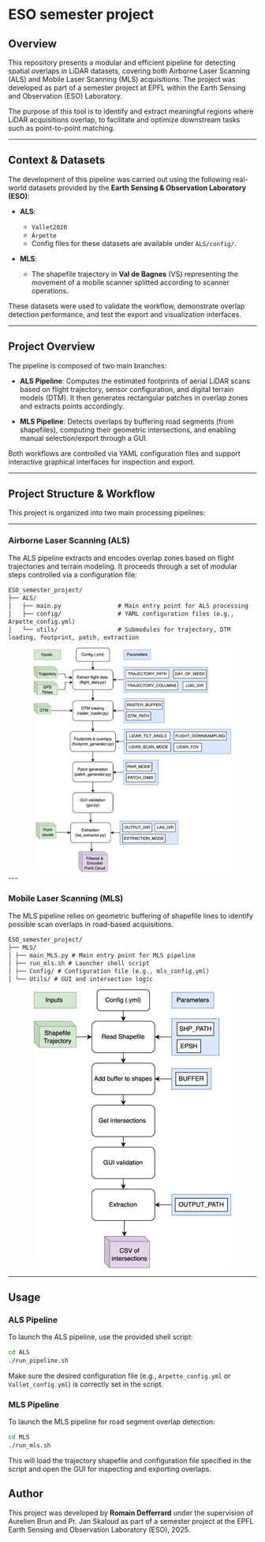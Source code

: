 # ESO semester project

## Overview

This repository presents a modular and efficient pipeline for detecting spatial overlaps in LiDAR datasets, 
covering both Airborne Laser Scanning (ALS) and Mobile Laser Scanning (MLS) acquisitions. The project was 
developed as part of a semester project at EPFL within the Earth Sensing and Observation (ESO) Laboratory.

The purpose of this tool is to identify and extract meaningful regions where LiDAR acquisitions overlap, 
to facilitate and optimize downstream tasks such as point-to-point matching. 

---

## Context & Datasets

The development of this pipeline was carried out using the following real-world datasets provided by the 
**Earth Sensing & Observation Laboratory (ESO)**:

- **ALS**:
  - `Vallet2020`
  - `Arpette`
  - Config files for these datasets are available under `ALS/config/`.

- **MLS**:
  - The shapefile trajectory in **Val de Bagnes** (VS) representing the movement of a mobile scanner splitted according to scanner operations.
    
These datasets were used to validate the workflow, demonstrate overlap detection performance, and test the export and visualization interfaces.

---

## Project Overview

The pipeline is composed of two main branches:

- **ALS Pipeline**: Computes the estimated footprints of aerial LiDAR scans based on flight trajectory, sensor configuration, and digital terrain models (DTM). It then generates rectangular patches in overlap zones and extracts points accordingly.

- **MLS Pipeline**: Detects overlaps by buffering road segments (from shapefiles), computing their geometric intersections, and enabling manual selection/export through a GUI.

Both workflows are controlled via YAML configuration files and support interactive graphical interfaces for inspection and export.

---

## Project Structure & Workflow

This project is organized into two main processing pipelines:

---

### Airborne Laser Scanning (ALS)

The ALS pipeline extracts and encodes overlap zones based on flight trajectories and terrain modeling.
It proceeds through a set of modular steps controlled via a configuration file:
```text
ESO_semester_project/
├── ALS/
│   ├── main.py                # Main entry point for ALS processing
│   ├── config/                # YAML configuration files (e.g., Arpette_config.yml)
│   └── utils/                 # Submodules for trajectory, DTM loading, footprint, patch, extraction
```

<div align="center">
  <img src="Images/als_pipeline.png" alt="ALS Pipeline" width="400"/>
</div>
---

### Mobile Laser Scanning (MLS)

The MLS pipeline relies on geometric buffering of shapefile lines to identify possible scan overlaps in road-based acquisitions.

```text
ESO_semester_project/
├── MLS/
│ ├── main_MLS.py # Main entry point for MLS pipeline
│ ├── run_mls.sh # Launcher shell script
│ ├── Config/ # Configuration file (e.g., mls_config.yml)
│ └── Utils/ # GUI and intersection logic
```

<div align="center">
  <img src="Images/mls_pipeline.png" alt="ALS Pipeline" width="400"/>
</div>

---
## Usage


### ALS Pipeline

To launch the ALS pipeline, use the provided shell script:

```bash
cd ALS
./run_pipeline.sh
```
Make sure the desired configuration file (e.g., `Arpette_config.yml` or `Vallet_config.yml`) is correctly set in the script.

### MLS Pipeline

To launch the MLS pipeline for road segment overlap detection:

```bash
cd MLS
./run_mls.sh
```
This will load the trajectory shapefile and configuration file specified in the script and open the GUI for inspecting and exporting overlaps.


## Author
This project was developed by **Romain Defferrard** under the supervision of Aurelien Brun and Pr. Jan Skaloud as part of a semester project at the EPFL Earth Sensing and Observation Laboratory (ESO), 2025.
